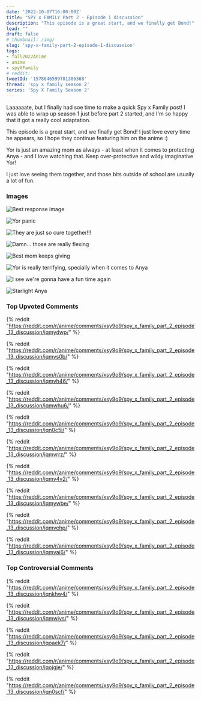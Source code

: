 ```yaml
---
date: '2022-10-07T16:00:00Z'
title: "SPY x FAMILY Part 2 - Episode 1 discussion"
description: "This episode is a great start, and we finally get Bond!"
lead: ""
draft: false
# thumbnail: /img/
slug: 'spy-x-family-part-2-episode-1-discussion'
tags: 
- fall2022Anime 
- anime 
- spyXFamily 
# reddit: 
tweetId: '1578646599781306368'
thread: 'spy x family season 2'
series: 'Spy X Family Season 2'
---
```


Laaaaaate, but I finally had soe time to make a quick Spy x Family post! I was able to wrap up season 1 just before part 2 started, and I'm so happy that it got a really cool adaptation.

This episode is a great start, and we finally get Bond! I just love every time he appears, so I hope they continue featuring him on the anime :)

Yor is just an amazing mom as always - at least when it comes to protecting Anya - and I love watching that. Keep over-protective and wildy imaginative Yor!

I just love seeing them together, and those bits outside of school are usually a lot of fun.

### Images

![Best response image](https://i.imgur.com/4tbK8zj.jpeg)

![*Yor panic*](https://i.imgur.com/R1UCxAv.jpg)

![They are just so cure together!!!](https://i.imgur.com/HsZ42QJ.jpg)

![Damn... those are really flexing](https://i.imgur.com/zI1pJQa.jpg)

![Best mom keeps giving](https://i.imgur.com/WCvxqDK.jpg)

![Yor is really terrifying, specially when it comes to Anya](https://i.imgur.com/vK5g2qT.png)

![I see we're gonna have a fun time again](https://cdn.discordapp.com/attachments/1025837974702800947/1025838048174420218/unknown.png)

![Starlight Anya](https://i.imgur.com/gP7QqDt.jpg)

<blockquote class="imgur-embed-pub" lang="en" data-id="14kGQFr"><a href="//imgur.com/14kGQFr"></a></blockquote><script async src="//s.imgur.com/min/embed.js" charset="utf-8"></script>


### Top Upvoted Comments 
 
{% reddit "https://reddit.com/r/anime/comments/xsy9o9/spy_x_family_part_2_episode_13_discussion/iqmydwp/" %} 
 
{% reddit "https://reddit.com/r/anime/comments/xsy9o9/spy_x_family_part_2_episode_13_discussion/iqmvs0b/" %} 
 
{% reddit "https://reddit.com/r/anime/comments/xsy9o9/spy_x_family_part_2_episode_13_discussion/iqmvh46/" %} 
 
{% reddit "https://reddit.com/r/anime/comments/xsy9o9/spy_x_family_part_2_episode_13_discussion/iqmwhu6/" %} 
 
{% reddit "https://reddit.com/r/anime/comments/xsy9o9/spy_x_family_part_2_episode_13_discussion/iqn0c5i/" %} 
 
{% reddit "https://reddit.com/r/anime/comments/xsy9o9/spy_x_family_part_2_episode_13_discussion/iqmvrrz/" %} 
 
{% reddit "https://reddit.com/r/anime/comments/xsy9o9/spy_x_family_part_2_episode_13_discussion/iqmv4v2/" %} 
 
{% reddit "https://reddit.com/r/anime/comments/xsy9o9/spy_x_family_part_2_episode_13_discussion/iqmywbe/" %} 
 
{% reddit "https://reddit.com/r/anime/comments/xsy9o9/spy_x_family_part_2_episode_13_discussion/iqmvehp/" %} 
 
{% reddit "https://reddit.com/r/anime/comments/xsy9o9/spy_x_family_part_2_episode_13_discussion/iqmvai6/" %} 
 
 
 
### Top Controversial Comments 
 
 {% reddit "https://reddit.com/r/anime/comments/xsy9o9/spy_x_family_part_2_episode_13_discussion/iqnkhw4/" %} 
 
{% reddit "https://reddit.com/r/anime/comments/xsy9o9/spy_x_family_part_2_episode_13_discussion/iqmwiys/" %} 
 
{% reddit "https://reddit.com/r/anime/comments/xsy9o9/spy_x_family_part_2_episode_13_discussion/iqoaek7/" %} 
 
{% reddit "https://reddit.com/r/anime/comments/xsy9o9/spy_x_family_part_2_episode_13_discussion/iqojgje/" %} 
 
{% reddit "https://reddit.com/r/anime/comments/xsy9o9/spy_x_family_part_2_episode_13_discussion/iqn0scf/" %} 
 
